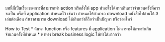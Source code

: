 บทนี้ก็เป็นเรื่องของการที่สามารถทำ action หรือสั่งให้ app ทำอะไรได้มากเกินกว่าจำนวนครั้งที่ควรจะเป็น หรือที่ application กำหนดไว้ เช่นว่า กำหนดให้สามารถ download หนังสือไปอ่านได้ 3 เล่มต่อเดือน ถ้าเราสามารถ download ได้เกินกว่าก็ถือว่าเป็นปัญหา หรือช่องโหว่

How to Test
	* 
ค้นหา function หรือ features ที่ application ไม่ควรจะให้กระทำเกินจำนวนครั้งที่กำหนด
	* 
หาทาง break business logic ให้ทำได้มากกว่า


